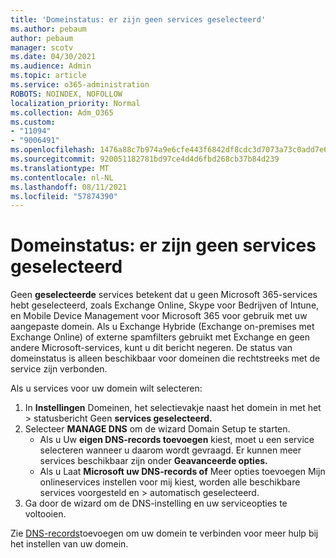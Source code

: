 ```yaml
---
title: 'Domeinstatus: er zijn geen services geselecteerd'
ms.author: pebaum
author: pebaum
manager: scotv
ms.date: 04/30/2021
ms.audience: Admin
ms.topic: article
ms.service: o365-administration
ROBOTS: NOINDEX, NOFOLLOW
localization_priority: Normal
ms.collection: Adm_O365
ms.custom:
- "11094"
- "9006491"
ms.openlocfilehash: 1476a88c7b974a9e6cfe443f6842df8cdc3d7073a73c0add7e6f183dd0528de1
ms.sourcegitcommit: 920051182781bd97ce4d4d6fbd268cb37b84d239
ms.translationtype: MT
ms.contentlocale: nl-NL
ms.lasthandoff: 08/11/2021
ms.locfileid: "57874390"
---
```

# <a name="domain-status---no-services-selected"></a>Domeinstatus: er zijn geen services geselecteerd

Geen **geselecteerde** services betekent dat u geen Microsoft 365-services hebt geselecteerd, zoals Exchange Online, Skype voor Bedrijven of Intune, en Mobile Device Management voor Microsoft 365 voor gebruik met uw aangepaste domein. Als u Exchange Hybride (Exchange on-premises met Exchange Online) of externe spamfilters gebruikt met Exchange en geen andere Microsoft-services, kunt u dit bericht negeren. De status van domeinstatus is alleen beschikbaar voor domeinen die rechtstreeks met de service zijn verbonden.

Als u services voor uw domein wilt selecteren:

1. In **Instellingen** Domeinen, het selectievakje naast het domein in met het  >  [](https://admin.microsoft.com/Adminportal/Home)statusbericht Geen **services geselecteerd.**
1. Selecteer **MANAGE DNS** om de wizard Domain Setup te starten.
    - Als u Uw **eigen DNS-records toevoegen** kiest, moet u een service selecteren wanneer u daarom wordt gevraagd. Er kunnen meer services beschikbaar zijn onder **Geavanceerde opties.**
    - Als u Laat **Microsoft uw DNS-records of** Meer opties toevoegen Mijn onlineservices instellen voor mij kiest, worden alle beschikbare services voorgesteld en   >   automatisch geselecteerd.
1. Ga door de wizard om de DNS-instelling en uw serviceopties te voltooien.
 
Zie [DNS-records](https://docs.microsoft.com/microsoft-365/admin/get-help-with-domains/create-dns-records-at-any-dns-hosting-provider)toevoegen om uw domein te verbinden voor meer hulp bij het instellen van uw domein.

